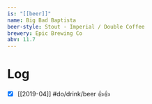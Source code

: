 ```yaml
---
is: "[[beer]]"
name: Big Bad Baptista
beer-style: Stout - Imperial / Double Coffee
brewery: Epic Brewing Co
abv: 11.7
---
```

# Log
- [x] [[2019-04]] #do/drink/beer 👍👍
